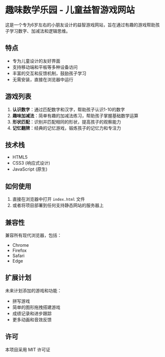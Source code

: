 # 趣味数学乐园 - 儿童益智游戏网站

这是一个专为6岁左右的小朋友设计的益智游戏网站，旨在通过有趣的游戏帮助孩子学习数字、加减法和逻辑思维。

## 特点

- 专为儿童设计的友好界面
- 支持移动端和平板等多种设备访问
- 丰富的交互和反馈机制，鼓励孩子学习
- 无需安装，直接在浏览器中运行

## 游戏列表

1. **认识数字**：通过匹配数字和汉字，帮助孩子认识1-10的数字
2. **趣味加减法**：简单有趣的加减法练习，帮助孩子掌握基础数学运算
3. **形状匹配**：识别并匹配相同的形状，提高孩子的观察能力
4. **记忆翻牌**：经典的记忆游戏，锻炼孩子的记忆力和专注力

## 技术栈

- HTML5
- CSS3 (响应式设计)
- JavaScript (原生)

## 如何使用

1. 直接在浏览器中打开 `index.html` 文件
2. 或者将项目部署到任何支持静态网站的服务器上

## 兼容性

兼容所有现代浏览器，包括：
- Chrome
- Firefox
- Safari
- Edge

## 扩展计划

未来计划添加的游戏和功能：
- 拼写游戏
- 简单的图形拖拽搭建游戏
- 成绩记录和进步跟踪
- 更多动画和音效反馈

## 许可

本项目采用 MIT 许可证 